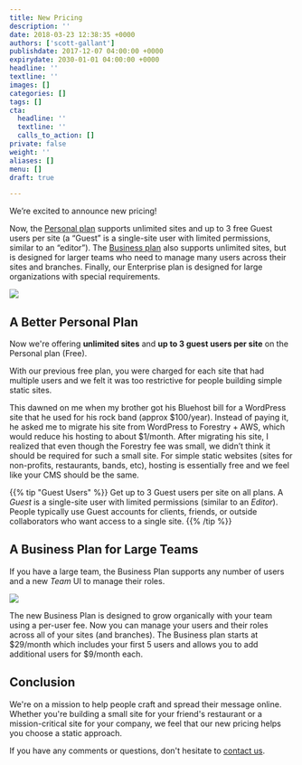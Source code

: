 ```yaml
---
title: New Pricing
description: ''
date: 2018-03-23 12:38:35 +0000
authors: ['scott-gallant']
publishdate: 2017-12-07 04:00:00 +0000
expirydate: 2030-01-01 04:00:00 +0000
headline: ''
textline: ''
images: []
categories: []
tags: []
cta:
  headline: ''
  textline: ''
  calls_to_action: []
private: false
weight: ''
aliases: []
menu: []
draft: true

---
```

We’re excited to announce new pricing!

Now, the [Personal plan](#a-better-personal-plan) supports unlimited sites and up to 3 free Guest users per site (a “Guest” is a single-site user with limited permissions, similar to an “editor”).  The [Business plan](#a-more-flexible-business-plan) also supports unlimited sites, but is designed for larger teams who need to manage many users across their sites and branches.  Finally, our Enterprise plan is designed for large organizations with special requirements.

![](/uploads/2018/03/forestryio-pricing.png)

## A Better Personal Plan

Now we're offering **unlimited sites** and **up to 3 guest users per site** on the Personal plan (Free).

With our previous free plan, you were charged for each site that had multiple users and we felt it was too restrictive for people building simple static sites.

This dawned on me when my brother got his Bluehost bill for a WordPress site that he used for his rock band (approx $100/year). Instead of paying it, he asked me to migrate his site from WordPress to Forestry + AWS, which would reduce his hosting to about $1/month. After migrating his site, I realized that even though the Forestry fee was small, we didn’t think it should be required for such a small site.  For simple static websites (sites for non-profits, restaurants, bands, etc), hosting is essentially free and we feel like your CMS should be the same.

{{% tip "Guest Users" %}}
Get up to 3 Guest users per site on all plans. A _Guest_ is a single-site user with limited permissions (similar to an _Editor_).  People typically use Guest accounts for clients, friends, or outside collaborators who want access to a single site.
{{% /tip %}}


## A Business Plan for Large Teams

If you have a large team, the Business Plan supports any number of users and a new _Team_ UI to manage their roles.

![](/uploads/2018/03/business-plan-ui.png)

The new Business Plan is designed to grow organically with your team using a per-user fee. Now you can manage your users and their roles across all of your sites (and branches).  The Business plan starts at $29/month which includes your first 5 users and allows you to add additional users for $9/month each.

## Conclusion
We're on a mission to help people craft and spread their message online. Whether you're building a small site for your friend's restaurant or a mission-critical site for your company, we feel that our new pricing helps you choose a static approach.  

If you have any comments or questions, don't hesitate to [contact us](https://forestry.io/support/).
